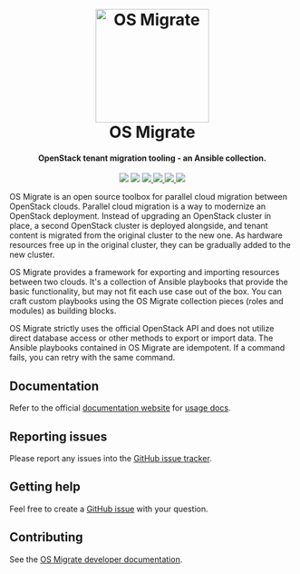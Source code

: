 <h1 align="center">
  <br>
  <a href="http://github.com/os-migrate/os-migrate">
    <img src="https://raw.githubusercontent.com/os-migrate/os-migrate/main/media/logo.svg?sanitize=true" alt="OS Migrate" width="200">
  </a>
  <br>
  OS Migrate
  <br>
</h1>

<h4 align="center">OpenStack tenant migration tooling - an Ansible collection.</h4>

<p align="center">
  <img src="https://img.shields.io/badge/Python-v3.7+-blue.svg">
  <img src="https://img.shields.io/badge/Ansible-v2.9-blue.svg">
  <a href="https://opensource.org/licenses/Apache-2.0">
    <img src="https://img.shields.io/badge/License-Apache2.0-blue.svg">
  </a>
  <a href="https://github.com/os-migrate/os-migrate/actions?workflow=consistency-functional">
    <img src="https://github.com/os-migrate/os-migrate/workflows/consistency-functional/badge.svg?event=push">
  </a>
  <a href="https://github.com/os-migrate/os-migrate/actions?workflow=container-image-build">
    <img src="https://github.com/os-migrate/os-migrate/workflows/container-image-build/badge.svg?event=push">
  </a>
  <a href="https://github.com/os-migrate/os-migrate/actions?workflow=docs-build">
    <img src="https://github.com/os-migrate/os-migrate/workflows/docs-build/badge.svg?event=push">
  </a>
</p>

OS Migrate is an open source toolbox for parallel cloud migration
between OpenStack clouds. Parallel cloud migration is a way to
modernize an OpenStack deployment. Instead of upgrading an OpenStack
cluster in place, a second OpenStack cluster is deployed alongside,
and tenant content is migrated from the original cluster to the new
one. As hardware resources free up in the original cluster, they can
be gradually added to the new cluster.

OS Migrate provides a framework for exporting and importing resources
between two clouds. It's a collection of Ansible playbooks that
provide the basic functionality, but may not fit each use case out of
the box. You can craft custom playbooks using the OS Migrate
collection pieces (roles and modules) as building blocks.

OS Migrate strictly uses the official OpenStack API and does not
utilize direct database access or other methods to export or import
data. The Ansible playbooks contained in OS Migrate are idempotent. If
a command fails, you can retry with the same command.

## Documentation

Refer to the official [documentation website](https://os-migrate.github.io/os-migrate/)
for
[usage docs](https://os-migrate.github.io/os-migrate/user/README.html).

## Reporting issues

Please report any issues into the
[GitHub issue tracker](https://github.com/os-migrate/os-migrate/issues).

## Getting help

Feel free to create a
[GitHub issue](https://github.com/os-migrate/os-migrate/issues)
with your question.

## Contributing

See the
[OS Migrate developer documentation](https://os-migrate.github.io/os-migrate/devel/README.html).
